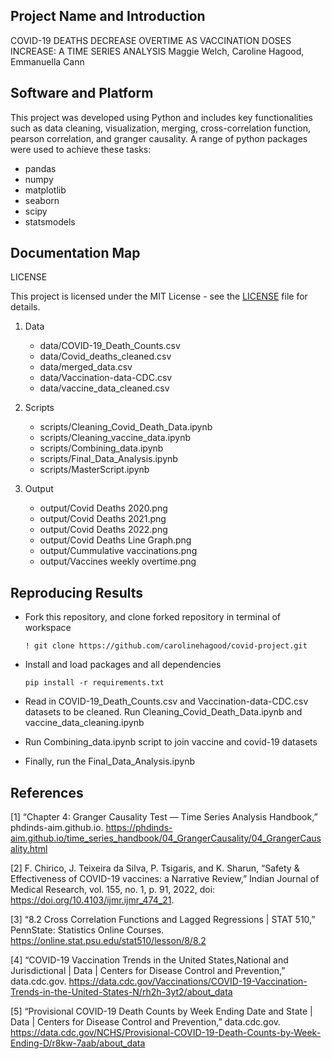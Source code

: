 ## Project Name and Introduction 
COVID-19 DEATHS DECREASE OVERTIME AS VACCINATION DOSES INCREASE: A TIME SERIES ANALYSIS
 Maggie Welch, Caroline Hagood, Emmanuella Cann


## Software and Platform

This project was developed using Python and includes key functionalities such as data cleaning, visualization, merging, cross-correlation function, pearson correlation, and granger causality. A range of python packages were used to achieve these tasks:

- pandas
- numpy
- matplotlib
- seaborn
- scipy
- statsmodels
  
## Documentation Map

LICENSE

This project is licensed under the MIT License - see the [LICENSE](https://github.com/carolinehagood/covid-project/blob/main/LICENSE) file for details.

1. Data
   - data/COVID-19_Death_Counts.csv
   - data/Covid_deaths_cleaned.csv
   - data/merged_data.csv
   - data/Vaccination-data-CDC.csv
   - data/vaccine_data_cleaned.csv


2. Scripts
   - scripts/Cleaning_Covid_Death_Data.ipynb
   - scripts/Cleaning_vaccine_data.ipynb
   - scripts/Combining_data.ipynb
   - scripts/Final_Data_Analysis.ipynb
   - scripts/MasterScript.ipynb
  
     
3. Output
   - output/Covid Deaths 2020.png
   - output/Covid Deaths 2021.png
   - output/Covid Deaths 2022.png
   - output/Covid Deaths Line Graph.png
   - output/Cummulative vaccinations.png
   - output/Vaccines weekly overtime.png
  
   


## Reproducing Results

- Fork this repository, and clone forked repository in terminal of workspace

  ```! git clone https://github.com/carolinehagood/covid-project.git```

- Install and load packages and all dependencies

  ```pip install -r requirements.txt ```
  
- Read in COVID-19_Death_Counts.csv and Vaccination-data-CDC.csv datasets to be cleaned. Run Cleaning_Covid_Death_Data.ipynb and vaccine_data_cleaning.ipynb
  
- Run Combining_data.ipynb script to join vaccine and covid-19 datasets
  
- Finally, run the Final_Data_Analysis.ipynb 


## References

[1] “Chapter 4: Granger Causality Test — Time Series Analysis Handbook,” phdinds-aim.github.io. https://phdinds-aim.github.io/time_series_handbook/04_GrangerCausality/04_GrangerCausality.html


[2] F. Chirico, J. Teixeira da Silva, P. Tsigaris, and K. Sharun, “Safety & Effectiveness of COVID-19 vaccines: a Narrative Review,” Indian Journal of Medical Research, vol. 155, no. 1, p. 91, 2022, doi: https://doi.org/10.4103/ijmr.ijmr_474_21. 


[3] “8.2 Cross Correlation Functions and Lagged Regressions | STAT 510,” PennState: Statistics Online Courses. https://online.stat.psu.edu/stat510/lesson/8/8.2


[4] “COVID-19 Vaccination Trends in the United States,National and Jurisdictional | Data | Centers for Disease Control and Prevention,” data.cdc.gov. https://data.cdc.gov/Vaccinations/COVID-19-Vaccination-Trends-in-the-United-States-N/rh2h-3yt2/about_data


[5] “Provisional COVID-19 Death Counts by Week Ending Date and State | Data | Centers for Disease Control and Prevention,” data.cdc.gov. https://data.cdc.gov/NCHS/Provisional-COVID-19-Death-Counts-by-Week-Ending-D/r8kw-7aab/about_data
‌
